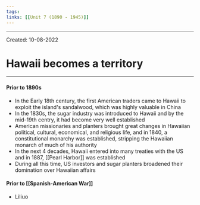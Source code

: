 ```yaml
---
tags: 
links: [[Unit 7 (1890 - 1945)]]
---
```

---
Created: 10-08-2022
# Hawaii becomes a territory
---
#### Prior to 1890s
- In the Early 18th century, the first American traders came to Hawaii to exploit the island's sandalwood, which was highly valuable in China
- In the 1830s, the sugar industry was introduced to Hawaii and by the mid-19th centry, it had become very well established
- American missionaries and planters brought great changes in Hawaiian political, cultural, economical, and religious life, and in 1840, a constitutional monarchy was established, stripping the Hawaiian monarch of much of his authority
- In the next 4 decades, Hawaii entered into many treaties with the US and in 1887, [[Pearl Harbor]] was established
- During all this time, US investors and sugar planters broadened their domination over Hawaiian affairs

#### Prior to [[Spanish-American War]]
- Liliuo
